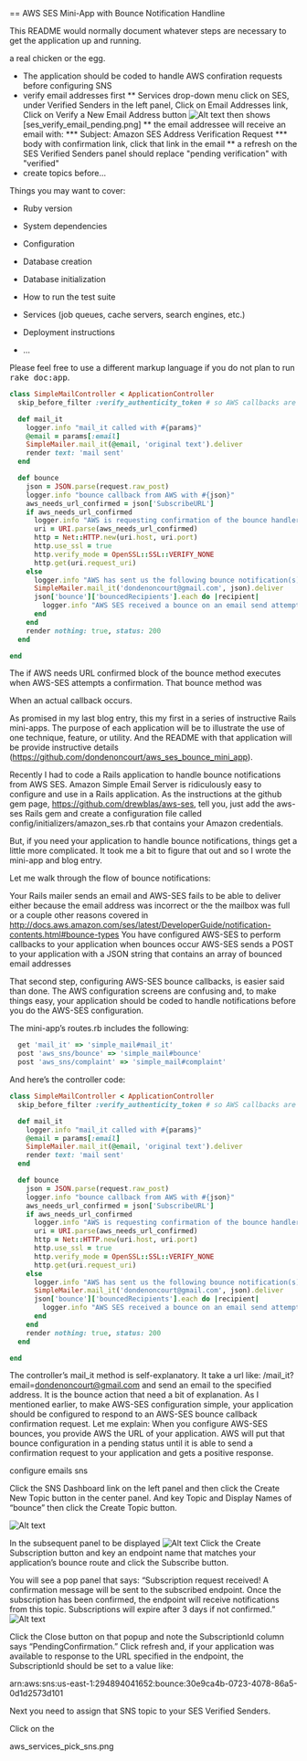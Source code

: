 == AWS SES Mini-App with Bounce Notification Handline

This README would normally document whatever steps are necessary to get the
application up and running.

a real chicken or the egg.

* The application should be coded to handle AWS confiration requests before configuring SNS
* verify email addresses first
** Services drop-down menu click on SES, under Verified Senders in the left panel, Click on Email Addresses link, Click on Verify a New Email Address button 
![Alt text](/public/images/ses_verify_email.png?raw=true)
then shows [ses_verify_email_pending.png]
** the email addressee will receive an email with:
*** Subject: Amazon SES Address Verification Request
*** body with confirmation link, click that link in the email
** a refresh on the SES Verified Senders panel should replace "pending verification" with "verified"
* create topics before...

Things you may want to cover:

* Ruby version

* System dependencies

* Configuration

* Database creation

* Database initialization

* How to run the test suite

* Services (job queues, cache servers, search engines, etc.)

* Deployment instructions

* ...


Please feel free to use a different markup language if you do not plan to run
<tt>rake doc:app</tt>.


```ruby
class SimpleMailController < ApplicationController
  skip_before_filter :verify_authenticity_token # so AWS callbacks are accepted

  def mail_it
    logger.info "mail_it called with #{params}"
    @email = params[:email]
    SimpleMailer.mail_it(@email, 'original text').deliver
    render text: 'mail sent'
  end

  def bounce
    json = JSON.parse(request.raw_post)
    logger.info "bounce callback from AWS with #{json}"
    aws_needs_url_confirmed = json['SubscribeURL']
    if aws_needs_url_confirmed
      logger.info "AWS is requesting confirmation of the bounce handler URL"
      uri = URI.parse(aws_needs_url_confirmed)
      http = Net::HTTP.new(uri.host, uri.port)
      http.use_ssl = true
      http.verify_mode = OpenSSL::SSL::VERIFY_NONE
      http.get(uri.request_uri)
    else
      logger.info "AWS has sent us the following bounce notification(s): #{json}"
      SimpleMailer.mail_it('dondenoncourt@gmail.com', json).deliver
      json['bounce']['bouncedRecipients'].each do |recipient|
        logger.info "AWS SES received a bounce on an email send attempt to #{recipient['emailAddress']}"
      end
    end
    render nothing: true, status: 200
  end

end
```

The if AWS needs URL confirmed block of the bounce method executes when
AWS-SES attempts a confirmation. That bounce method was

When an actual callback occurs. 




As promised in my last blog entry, this my first in a series of instructive Rails mini-apps. The purpose of each application will be to illustrate the use of one technique, feature, or utility. And the README with that application will be provide instructive details (https://github.com/dondenoncourt/aws_ses_bounce_mini_app).

Recently I had to code a Rails application to handle bounce notifications from AWS SES. Amazon Simple Email Server is ridiculously easy to configure and use in a Rails application. As the instructions at the github gem page, https://github.com/drewblas/aws-ses, tell you, just add the aws-ses Rails gem and create a configuration file called config/initializers/amazon_ses.rb that contains your Amazon credentials. 

But, if you need your application to handle bounce notifications, things get a little more complicated. It took me a bit to figure that out and so I wrote the mini-app and blog entry.

Let me walk through the flow of bounce notifications:

Your Rails mailer sends an email and AWS-SES fails to be able to deliver either because the email address was incorrect or the the mailbox was full or a couple other reasons covered in http://docs.aws.amazon.com/ses/latest/DeveloperGuide/notification-contents.html#bounce-types
You have configured AWS-SES to perform callbacks to your application when bounces occur
AWS-SES sends a POST to your application with a JSON string that contains an array of bounced email addresses

That second step, configuring AWS-SES bounce callbacks, is easier said than done. The AWS configuration screens are confusing and, to make things easy, your application should be coded to handle notifications before you do the AWS-SES configuration. 

The mini-app’s routes.rb includes the following:
```ruby
  get 'mail_it' => 'simple_mail#mail_it'
  post 'aws_sns/bounce' => 'simple_mail#bounce'
  post 'aws_sns/complaint' => 'simple_mail#complaint'
```

And here’s the controller code:

```ruby
class SimpleMailController < ApplicationController
  skip_before_filter :verify_authenticity_token # so AWS callbacks are accepted

  def mail_it
    logger.info "mail_it called with #{params}"
    @email = params[:email]
    SimpleMailer.mail_it(@email, 'original text').deliver
    render text: 'mail sent'
  end

  def bounce
    json = JSON.parse(request.raw_post)
    logger.info "bounce callback from AWS with #{json}"
    aws_needs_url_confirmed = json['SubscribeURL']
    if aws_needs_url_confirmed
      logger.info "AWS is requesting confirmation of the bounce handler URL"
      uri = URI.parse(aws_needs_url_confirmed)
      http = Net::HTTP.new(uri.host, uri.port)
      http.use_ssl = true
      http.verify_mode = OpenSSL::SSL::VERIFY_NONE
      http.get(uri.request_uri)
    else
      logger.info "AWS has sent us the following bounce notification(s): #{json}"
      SimpleMailer.mail_it('dondenoncourt@gmail.com', json).deliver
      json['bounce']['bouncedRecipients'].each do |recipient|
        logger.info "AWS SES received a bounce on an email send attempt to #{recipient['emailAddress']}"
      end
    end
    render nothing: true, status: 200
  end

end
```

The controller’s mail_it method is self-explanatory. It take a url like: 
/mail_it?email=dondenoncourt@gmail.com
and send an email to the specified address. It is the bounce action that need a bit of explanation. As I mentioned earlier, to make AWS-SES configuration simple, your application should be configured to respond to an AWS-SES bounce callback confirmation request. Let me explain: When you configure AWS-SES bounces, you provide AWS the URL of your application. AWS will put that bounce configuration in a pending status until it is able to send a confirmation request to your application and gets a positive response. 

configure emails
sns

Click the SNS Dashboard link on the left panel and then click the Create New Topic button in the center panel. And key Topic and Display Names of “bounce” then click the Create Topic button.

![Alt text](/public/images/sns_create_bounce_topic.png?raw=true)

In the subsequent panel to be displayed
![Alt text](/public/images/sns_subscription_create_bounce.png?raw=true)
Click the Create Subscription button and key an endpoint name that matches your application’s bounce route and click the Subscribe button.

You will see a pop panel that says:
“Subscription request received!  A confirmation message will be sent to the subscribed endpoint. Once the subscription has been confirmed, the endpoint will receive notifications from this topic.  Subscriptions will expire after 3 days if not confirmed.”
![Alt text](/public/images/sns_subscription_request_bounce.png?raw=true)

Click the Close button on that popup and note the SubscriptionId column says “PendingConfirmation.” Click refresh and, if your application was available to response to the URL specified in the endpoint, the SubscriptionId should be set to a value like:

arn:aws:sns:us-east-1:294894041652:bounce:30e9ca4b-0723-4078-86a5-0d1d2573d101

Next you need to assign that SNS topic to your SES Verified Senders. 

Click on the 










aws_services_pick_sns.png







